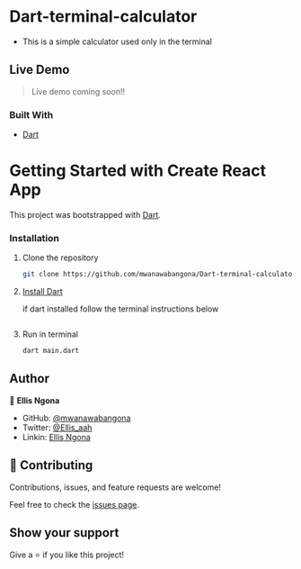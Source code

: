 # Dart-terminal-calculator
- This is a simple calculator used only in the terminal

## Live Demo
> Live demo coming soon!!

### Built With

- [Dart]([https://es.reactjs.org/](https://dart.dev/))


# Getting Started with Create React App

This project was bootstrapped with [Dart](https://dart.dev/).

### Installation

1. Clone the repository
   ```sh
   git clone https://github.com/mwanawabangona/Dart-terminal-calculator
   ```
2. [Install Dart](https://dart.dev/get-dart)
   
   if dart installed follow the terminal instructions below
   ```
3. Run in terminal
   ```sh
   dart main.dart
   ```
## Author

👤 **Ellis Ngona**

- GitHub: [@mwanawabangona](https://github.com/mwanawabangona)
- Twitter: [@Ellis_aah](https://twitter.com/Ellis_aah)
- Linkin: [Ellis Ngona](https://www.linkedin.com/in/ellisngona/)
## 🤝 Contributing

Contributions, issues, and feature requests are welcome!

Feel free to check the [issues page](https://github.com/mwanawabangona/Dart-terminal-calculator/issues).

## Show your support

Give a ⭐️ if you like this project!
